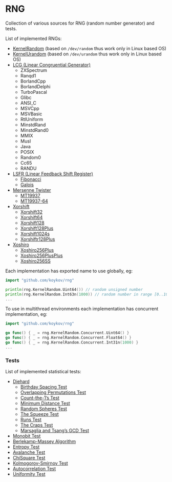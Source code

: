 # RNG

Collection of various sources for RNG (random number generator) and tests.

List of implemented RNGs:
* [KernelRandom](kernel_random.go) (based on `/dev/random` thus work only in Linux based OS)
* [KernelUrandom](kernel_urandom.go) (based on `/dev/urandom` thus work only in Linux based OS)
* [LCG (Linear Congruential Generator)](lcg.go)
  * ZXSpectrum
  * Ranqd1
  * BorlandCpp
  * BorlandDelphi
  * TurboPascal
  * Glibc
  * ANSI_C
  * MSVCpp
  * MSVBasic
  * RtlUniform
  * MinstdRand
  * MinstdRand0
  * MMIX
  * Musl
  * Java
  * POSIX
  * Random0
  * Cc65
  * RANDU
* [LSFR (Linear Feedback Shift Register)](lsfr.go)
  * [Fibonacci](lsfr_fibonacci.go)
  * [Galois](lsfr_galois.go)
* [Mersenne Twister](mersenne_twister.go)
  * [MT19937](mt19937.go)
  * [MT19937-64](mt19937_64.go)
* [Xorshift](xorshift.go)
  * [Xorshift32](xorshift32.go)
  * [Xorshift64](xorshift64.go)
  * [Xorshift128](xorshift128.go)
  * [Xorshift128Plus](xorshift128p.go)
  * [Xorshift1024s](xorshift1024s.go)
  * [Xorshiftr128Plus](xorshiftr128p.go)
* [Xoshiro](xoshiro.go)
  * [Xoshiro256Plus](xoshiro256p.go)
  * [Xoshiro256PlusPlus](xoshiro256pp.go)
  * [Xoshiro256SS](xoshiro256ss.go)

Each implementation has exported name to use globally, eg:
```go
import "github.com/koykov/rng"

println(rng.KernelRandom.Uint64()) // random unsigned number
println(rng.KernelRandom.Int63n(1000)) // random number in range [0..1000)
...
```

To use in multithread environments each implementation has concurrent implementation, eg:
```go
import "github.com/koykov/rng"

go func() { _ = rng.KernelRandom.Concurrent.Uint64() }
go func() { _ = rng.KernelRandom.Concurrent.Float64() }
go func() { _ = rng.KernelRandom.Concurrent.Int31n(1000) }
...
```

### Tests

List of implemented statistical tests:
* [Diehard](https://en.wikipedia.org/wiki/Diehard_tests)
  * [Birthday Spacing Test](https://www.pcg-random.org/posts/birthday-test.html)
  * [Overlapping Permutations Test](overlapping_permutations_test.go)
  * [Count-the-1’s Test](count_the_1st_test.go)
  * [Minimum Distance Test](minimum_distance_test.go)
  * [Random Spheres Test](random_spheres_test.go)
  * [The Squeeze Test](squeeze_test.go)
  * [Runs Test](runs_test.go)
  * [The Craps Test](crasp_test.go)
  * [Marsaglia and Tsang’s GCD Test](marsaglia_tsang_gcd_test.go)
* [Monobit Test](monobit_test.go)
* [Berlekamp-Massey Algorithm](berlekamp_massey_test.go)
* [Entropy Test](entropy_test.go)
* [Avalanche Test](avalanche_test.go)
* [ChiSquare Test](chi_square_test.go)
* [Kolmogorov-Smirnov Test](kolmogorov_smirnov_test.go)
* [Autocorrelation Test](autocorrelation_test.go)
* [Uniformity Test](uniformity_test.go)
